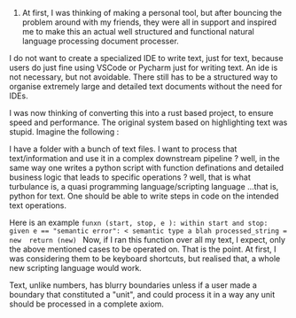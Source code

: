 
1. At first, I was thinking of making a personal tool, but after bouncing the problem around with my friends, they were all in support and inspired me to make this an actual well structured and functional natural language processing document processer. 


I do not want to create a specialized IDE to write text, just for text, because users do just fine using VSCode or Pycharm just for writing text. An ide is not necessary, but not avoidable. There still has to be a structured way to organise extremely large and detailed text documents without the need for IDEs. 

I was now thinking of converting this into a rust based project, to ensure speed and performance. The original system based on highlighting text was stupid.  Imagine the following : 



I have a folder with a bunch of text files. I want to process that text/information and use it in a complex downstream pipeline ? well, in the same way one writes a python script with function definations and detailed business logic that leads to specific operations ? well, that is what turbulance is, a quasi programming language/scripting language ...that is, python for text. One should be able to write steps in code on the intended text operations.

Here is an example 
`funxn (start, stop, e ):
      within start and stop:
       given e == "semantic error":
                  < semantic type a blah
       processed_string = new 
       return (new)
`
Now, if I ran this function over all my text, I expect, only the above mentioned cases to be operated on. That is the point. At first, I was considering them to be keyboard shortcuts, but realised that, a whole new scripting language would work. 

Text, unlike numbers, has blurry boundaries unless if a user made a boundary that constituted a "unit", and could process it in a way any unit should be processed in a complete axiom. 